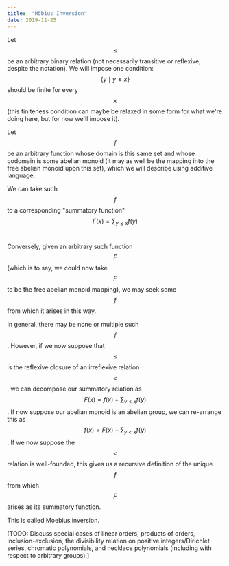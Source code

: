 ```yaml
---
title:  "Möbius Inversion"
date: 2019-11-25
---
```

Let $$\leq$$ be an arbitrary binary relation (not necessarily transitive or reflexive, despite the notation). We will impose one condition: $$\{y \mid y \leq x\}$$ should be finite for every $$x$$ (this finiteness condition can maybe be relaxed in some form for what we're doing here, but for now we'll impose it).

Let $$f$$ be an arbitrary function whose domain is this same set and whose codomain is some abelian monoid (it may as well be the mapping into the free abelian monoid upon this set), which we will describe using additive language.

We can take such $$f$$ to a corresponding "summatory function" $$F(x) = \sum_{y \leq x} f(y)$$.

Conversely, given an arbitrary such function $$F$$ (which is to say, we could now take $$F$$ to be the free abelian monoid mapping), we may seek some $$f$$ from which it arises in this way.

In general, there may be none or multiple such $$f$$. However, if we now suppose that $$\leq$$ is the reflexive closure of an irreflexive relation $$<$$, we can decompose our summatory relation as $$F(x) = f(x) + \sum_{y < x} f(y)$$. If now suppose our abelian monoid is an abelian group, we can re-arrange this as $$f(x) = F(x) - \sum_{y < x} f(y)$$. If we now suppose the $$<$$ relation is well-founded, this gives us a recursive definition of the unique $$f$$ from which $$F$$ arises as its summatory function.

This is called Moebius inversion.

[TODO: Discuss special cases of linear orders, products of orders, inclusion-exclusion, the divisibility relation on positive integers/Dirichlet series, chromatic polynomials, and necklace polynomials (including with respect to arbitrary groups).]